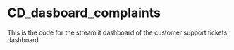 # CD_dasboard_complaints
This is the code for the streamlit dashboard of the customer support tickets dashboard
